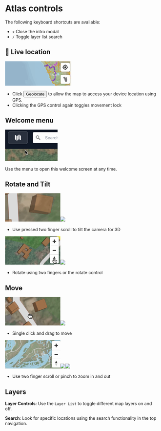 # Atlas controls

The following keyboard shortcuts are available:
- `x` Close the intro modal
- `/` Toggle layer list search

## 🎯 Live location

![](../assets/img/help-geolocate.gif)

- Click <button class="geolocate">Geolocate</button> to allow the map to access your device location using GPS.
- Clicking the GPS control again toggles movement lock

## Welcome menu

![](../assets/img/help-menu.gif)

Use the menu to open this welcome screen at any time.

## Rotate and Tilt 

![](../assets/img/help-tilt.gif)![](https://upload.wikimedia.org/wikipedia/commons/thumb/f/f1/Gestures_Two_Finger_Scroll.png/100px-Gestures_Two_Finger_Scroll.png)

- Use pressed two finger scroll to tilt the camera for 3D

![](../assets/img/help-rotate.gif)![](https://upload.wikimedia.org/wikipedia/commons/thumb/1/16/Gestures_Rotate.png/100px-Gestures_Rotate.png)

- Rotate using two fingers or the rotate control


## Move

![](../assets/img/help-pan.gif)![](https://upload.wikimedia.org/wikipedia/commons/thumb/8/8d/Gestures_Pan.png/100px-Gestures_Pan.png)

- Single click and drag to move

![](../assets/img/help-zoom.gif)![](https://upload.wikimedia.org/wikipedia/commons/thumb/f/f1/Gestures_Two_Finger_Scroll.png/100px-Gestures_Two_Finger_Scroll.png)![](https://upload.wikimedia.org/wikipedia/commons/thumb/b/bd/Gestures_Unpinch.png/100px-Gestures_Unpinch.png)

- Use two finger scroll or pinch to zoom in and out



## Layers

**Layer Controls**: Use the `Layer List` to toggle different map layers on and off.

**Search**: Look for specific locations using the search functionality in the top navigation.

